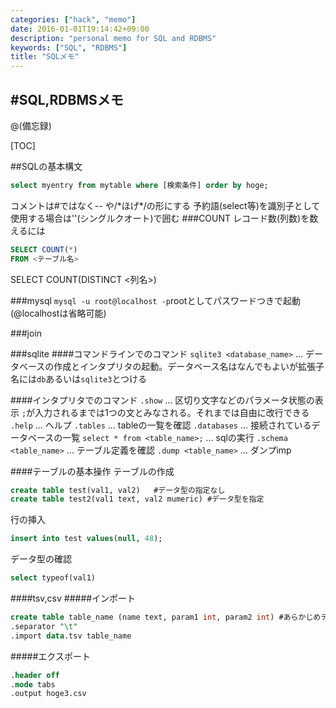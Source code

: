 ```yaml
---
categories: ["hack", "memo"]
date: 2016-01-01T19:14:42+09:00
description: "personal memo for SQL and RDBMS"
keywords: ["SQL", "RDBMS"]
title: "SQLメモ"
---
```


#SQL,RDBMSメモ
----

@(備忘録)

[TOC]


##SQLの基本構文
```sql
select myentry from mytable where [検索条件] order by hoge;
```

コメントは\#ではなく\-\- や/\*ほげ\*/の形にする
予約語(select等)を識別子として使用する場合は''(シングルクオート)で囲む
###COUNT
レコード数(列数)を数えるには
```sql
SELECT COUNT(*)
FROM <テーブル名>
```
SELECT COUNT(DISTINCT <列名>)

###mysql
`mysql -u root@localhost -p`rootとしてパスワードつきで起動(@localhostは省略可能)

###join

###sqlite
####コマンドラインでのコマンド
`sqlite3 <database_name>` ... データベースの作成とインタプリタの起動。データベース名はなんでもよいが拡張子名には`db`あるいは`sqlite3`とつける


####インタプリタでのコマンド
`.show` ... 区切り文字などのパラメータ状態の表示
`;`が入力されるまでは1つの文とみなされる。それまでは自由に改行できる
`.help` ... ヘルプ
`.tables` ... tableの一覧を確認
`.databases` ... 接続されているデータベースの一覧
`select * from <table_name>;` ... sqlの実行
`.schema <table_name>` ... テーブル定義を確認
`.dump <table_name>` ... ダンプimp

####テーブルの基本操作
テーブルの作成
```sql
create table test(val1, val2)   #データ型の指定なし
create table test2(val1 text, val2 mumeric) #データ型を指定
```

行の挿入
```sql
insert into test values(null, 48);
```

データ型の確認
```sql
select typeof(val1)
```

####tsv,csv
#####インポート
```sql
create table table_name (name text, param1 int, param2 int) #あらかじめテーブルを作成(必須かは不明)
.separator "\t"
.import data.tsv table_name
```
#####エクスポート
```sql
.header off
.mode tabs
.output hoge3.csv
```

